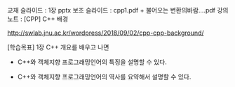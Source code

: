
교재 슬라이드 : 1장 pptx
보조 슬라이드 : cpp1.pdf + 불어오는 변환의바람....pdf
강의 노트 :   [CPP] C++ 배경

http://swlab.jnu.ac.kr/wordpress/2018/09/02/cpp-cpp-background/


[학습목표] 1장 C++ 개요를 배우고 나면 

 - C++와 객체지향 프로그래밍언어의 특징을 설명할 수 있다.

 - C++와 객체지향 프로그래밍언어의 역사를 요약해서 설명할 수 있다.

